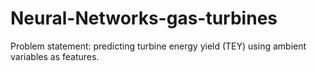 # Neural-Networks-gas-turbines

Problem statement: predicting turbine energy yield (TEY) using ambient variables as features.
